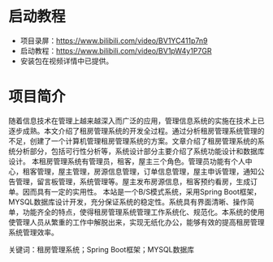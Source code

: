 # 启动教程

- 项目录屏：https://www.bilibili.com/video/BV1YC411p7n9
- 启动教程：https://www.bilibili.com/video/BV1pW4y1P7GR
- 安装包在视频详情中已提供。

# 项目简介
随着信息技术在管理上越来越深入而广泛的应用，管理信息系统的实施在技术上已逐步成熟。本文介绍了租房管理系统的开发全过程。通过分析租房管理系统管理的不足，创建了一个计算机管理租房管理系统的方案。文章介绍了租房管理系统的系统分析部分，包括可行性分析等，系统设计部分主要介绍了系统功能设计和数据库设计。
本租房管理系统有管理员，租客，屋主三个角色。管理员功能有个人中心，租客管理，屋主管理，房源信息管理，订单信息管理，屋主申诉管理，通知公告管理，留言板管理，系统管理等。屋主发布房源信息，租客预约看房，生成订单。因而具有一定的实用性。
本站是一个B/S模式系统，采用Spring Boot框架，MYSQL数据库设计开发，充分保证系统的稳定性。系统具有界面清晰、操作简单，功能齐全的特点，使得租房管理系统管理工作系统化、规范化。本系统的使用使管理人员从繁重的工作中解脱出来，实现无纸化办公，能够有效的提高租房管理系统管理效率。

关键词：租房管理系统；Spring Boot框架；MYSQL数据库
